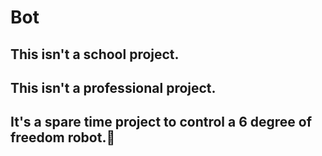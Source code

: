 # Bot
## This isn't a school project.
## This isn't a professional project.
## It's a spare time project to control a **6 degree of freedom** robot.:speak_no_evil:
